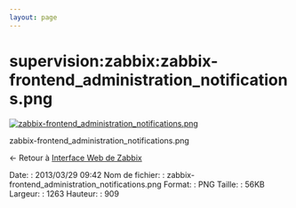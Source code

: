 ```yaml
---
layout: page
---
```


supervision:zabbix:zabbix-frontend\_administration\_notifications.png
=====================================================================

[![zabbix-frontend\_administration\_notifications.png](../..//assets/media/supervision/zabbix/zabbix-frontend_administration_notifications.png@cache=&w=900&h=647 "zabbix-frontend_administration_notifications.png")](../..//assets/media/supervision/zabbix/zabbix-frontend_administration_notifications.png@cache= "Afficher le fichier original")

zabbix-frontend\_administration\_notifications.png

← Retour à [Interface Web de
Zabbix](../../../zabbix/zabbix-interface.html "zabbix:zabbix-interface")

Date:
:   2013/03/29 09:42
Nom de fichier:
:   zabbix-frontend\_administration\_notifications.png
Format:
:   PNG
Taille:
:   56KB
Largeur:
:   1263
Hauteur:
:   909

